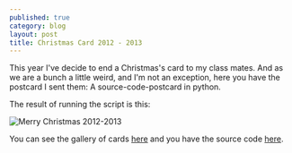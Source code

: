 ```yaml
---
published: true
category: blog
layout: post
title: Christmas Card 2012 - 2013
---
```


This year I've decide to end a Christmas's card to my class mates. And as we are a bunch a little weird, and I'm not an exception, here you have the postcard I sent them: A source-code-postcard in python.

The result of running the script is this:

![Merry Christmas 2012-2013]({{baseurl}}/assets/mc201213.png)

You can see the gallery of cards [here](https://carleshf.github.io/christmasCards/) and you have the source code [here](https://github.com/carleshf/christmasCards).
